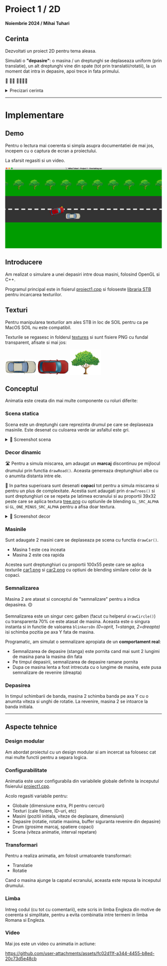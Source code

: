 # Proiect 1 / 2D
#### Noiembrie 2024 / Mihai Tuhari

## Cerinta
Dezvoltati un proiect 2D pentru tema aleasa.

Simulati o **"depasire"**: o masina / un dreptunghi se deplaseaza uniform (prin translatie), un alt dreptunghi
vine din spate (tot prin translatii/rotatii), la un moment dat intra in depasire, apoi trece in fata primului.

🚙 🚗💨 🌲🌲🌲🌲

<details>
  <summary>Precizari cerinta</summary>

1. Aplicatia este insotita de o scurta documentatie. In documentatie vor fi prezentate pe scurt (i) conceptul proiectului; (ii) ce transformari au fost incluse; (iii) de ce este original? (iv) capturi de ecran (cod, rezultat) relevante; (v) contributii individuale (daca este cazul).
2. Detaliere punctaj: 3p realizare proiect; 3p originalitate/dificultate/elemente incluse; 3p discutii/prezentari; 2p documentatie.
3. Proiectul poate fi realizat in echipa (recomandat: 1-4 membri, sa fie anuntate din timp!). In acest caz documentatia va sublinia contributia individuala.
</details>

--------

# Implementare

## Demo
Pentru o lectura mai coerenta si simpla asupra documentatiei de mai jos, incepem cu o captura de ecran a proiectului.

La sfarsit regasiti si un video.

![demo](docs/img-all.png)

## Introducere
Am realizat o simulare a unei depasiri intre doua masini, folosind OpenGL si C++.

Programul principal este in fisierul [proiect1.cpp](proiect1.cpp) si foloseste [libraria STB](libs/stb_image.h) pentru incarcarea texturilor.

## Texturi
Pentru manipularea texturilor am ales STB in loc de SOIL pentru ca pe MacOS SOIL nu este compatibil.

Texturile se regasesc in folderul [textures](textures) si sunt fisiere PNG cu fundal transparent, afisate si mai jos:

<img src="textures/car1.png" width="100"> <img src="textures/car2.png" width="100"> <img src="textures/tree.png" width="100">

## Conceptul
Animatia este creata din mai multe componente cu roluri diferite:

### Scena statica
Scena este un dreptunghi care reprezinta drumul pe care se deplaseaza masinile. 
Este desenat cu culoarea verde iar asfaltul este gri.

<details>
  <summary>📸 Screenshot scena</summary>

![scena](docs/img-scene.png)
</details>

### Decor dinamic
🛣️ Pentru a simula miscarea, am adaugat un **marcaj** discontinuu pe mijlocul drumului prin functia `drawRoad()`.
Aceasta genereaza dreptunghiuri albe cu o anumita distanta intre ele.

🌲 In partea superioara sunt desenati **copaci** tot pentru a simula miscarea si pentru un plus de complexitate.
Acestia sunt adaugati prin `drawTrees()` si sunt dreptunghiuri ce se repeta pe latimea ecranului si au proportii 39x32
peste care se aplica textura [tree.png](textures/tree.png) cu optiunile de blending `GL_SRC_ALPHA` si `GL_ONE_MINUS_SRC_ALPHA`
pentru a afisa doar textura.

<details>
  <summary>📸 Screenshot decor</summary>

![trees](docs/img-trees.png)
</details>

### Masinile
Sunt adaugate 2 masini care se deplaseaza pe scena cu functia `drawCar()`.

- Masina 1 este cea inceata
- Masina 2 este cea rapida

Acestea sunt dreptunghiuri cu proportii 100x55 peste care se aplica texturile [car1.png](textures/car1.png) si [car2.png](textures/car2.png)
cu optiuni de blending similare celor de la copaci.

### Semnalizarea
Masina 2 are atasat si conceptul de "semnalizare" pentru a indica depasirea. 🟡

Semnalizarea este un singur cerc galben (facut cu helperul `drawCircle()`) cu transparenta 70% ce este atasat de masina.
Aceasta este o singura instanta si in functie de valoarea `blinkersOn` _(0=oprit, 1=stanga, 2=dreapta)_ isi schimba pozitia pe axa Y fata de masina.

Programatic, am simulat o semnalizare apropiata de un **comportament real**:
- Semnalizarea de depasire (stanga) este pornita cand mai sunt 2 lungimi de masina pana la masina din fata
- Pe timpul depasirii, semnalizarea de depasire ramane pornita
- Dupa ce masina lenta a fost intrecuta cu o lungime de masina, este pusa semnalizare de revenire (dreapta)

### Depasirea
In timpul schimbarii de banda, masina 2 schimba banda pe axa Y cu o anumita viteza si unghi de rotatie.
La revenire, masina 2 se intoarce la banda initiala.

--------

## Aspecte tehnice

### Design modular
Am abordat proiectul cu un design modular si am incercat sa folosesc cat mai multe functii pentru a separa logica.

### Configurabilitate
Animatia este usor configurabila din variabilele globale definite la inceputul fisierului [proiect1.cpp](proiect1.cpp).

Acolo regasiti variabile pentru:
- Globale (dimensiune extra, PI pentru cercuri)
- Texturi (cale fisiere, ID-uri, etc)
- Masini (pozitii initiala, viteze de deplasare, dimensiuni)
- Depasire (rotatie, rotatie maxima, buffer siguranta revenire din depasire)
- Drum (grosime marcaj, spatiere copaci)
- Scena (viteza animatie, interval repetare)

### Transformari
Pentru a realiza animatia, am folosit urmatoarele transformari:
- Translatie
- Rotatie

Cand o masina ajunge la capatul ecranului, aceasta este repusa la inceputul drumului.

### Limba
Intreg codul (cu tot cu comentarii), este scris in limba Engleza din motive de coerenta si simplitate, pentru a
evita combinatia intre termeni in limba Romana si Engleza.

### Video
Mai jos este un video cu animatia in actiune:

https://github.com/user-attachments/assets/fc02d11f-a344-4455-b8ed-20c73d5e48cb
